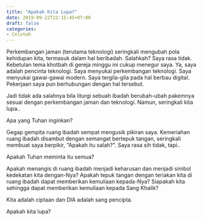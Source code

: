 ```yaml
---
title: "Apakah Kita Lupa?"
date: 2019-09-22T22:15:45+07:00
draft: false
categories:
- Celoteh
---
```


Perkembangan jaman (terutama teknologi) seringkali mengubah pola kehidupan kita, termasuk dalam hal beribadah. Salahkah? Saya rasa tidak. Kebetulan tema khotbah di gereja minggu ini cukup menegur saya. Ya, saya adalah pencinta teknologi. Saya menyukai perkembangan teknologi. Saya menyukai gawai-gawai modern. Saya tergila-gila pada hal berbau digital. Pekerjaan saya pun berhubungan dengan hal tersebut.

Jadi tidak ada salahnya bila liturgi sebuah ibadah berubah-ubah pakemnya sesuai dengan perkembangan jaman dan teknologi. Namun, seringkali kita lupa..

Apa yang Tuhan inginkan?

Gegap gempita ruang ibadah sempat mengusik pikiran saya. Kemeriahan ruang ibadah disambut dengan semangat bertepuk tangan, seringkali membuat saya berpikir, "Apakah itu salah?". Saya rasa sih tidak, tapi..

Apakah Tuhan meminta itu semua?

Apakah menangis di ruang ibadah menjadi keharusan dan menjadi simbol kedekatan kita dengan-Nya? Apakah tepuk tangan dengan teriakan kita di ruang ibadah dapat memberikan kemuliaan kepada-Nya? Siapakah kita sehingga dapat memberikan kemuliaan kepada Sang Khalik?

Kita adalah ciptaan dan DIA adalah sang pencipta.

Apakah kita lupa?